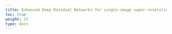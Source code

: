 ```yaml
---
title: Enhanced Deep Residual Networks for single-image super-resolution
toc: true
weight: 37
type: docs
---
```

